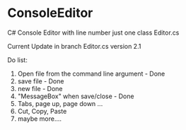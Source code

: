 # ConsoleEditor
C# Console Editor with line number
just one class Editor.cs

Current Update in branch Editor.cs version 2.1

Do list:
1. Open file from the command line argument - Done
2. save file - Done
3. new file  - Done
3. "MessageBox" when save/close - Done
4. Tabs, page up, page down ...
5. Cut, Copy, Paste
6. maybe more....
